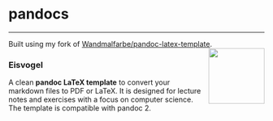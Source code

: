 # pandocs

___
Built using my fork of [Wandmalfarbe/pandoc-latex-template](https://github.com/Wandmalfarbe/pandoc-latex-template).
<img src="icon.png" align="right" height="110"/>
### Eisvogel
A clean **pandoc LaTeX template** to convert your markdown files to PDF or LaTeX. It is designed for lecture notes and exercises with a focus on computer science. The template is compatible with pandoc 2.
